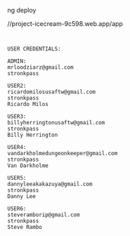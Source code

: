ng deploy

//project-icecream-9c598.web.app/app

~~~~~~~~~~~~~~~~~~~~~~~~~~~~~~~~~~~~~~~~


USER CREDENTIALS:

ADMIN:
mrloodziarz@gmail.com
stronkpass

USER2:
ricardomilosusaftw@gmail.com
stronkpass
Ricardo Milos

USER3:
billyherringtonusaftw@gmail.com
stronkpass
Billy Herrington

USER4:
vandarkholmedungeonkeeper@gmail.com
stronkpass
Van Darkholme

USER5:
dannyleeakakazuya@gmail.com
stronkpass
Danny Lee

USER6: 
steveramborip@gmail.com
stronkpass
Steve Rambo






